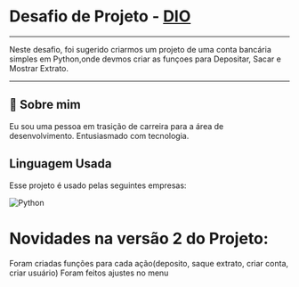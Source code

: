 
# Desafio de Projeto - [DIO](https://www.dio.me/users/sousa_ej)

***
Neste desafio, foi sugerido criarmos um projeto de uma conta bancária simples em Python,onde devmos criar as funçoes para Depositar, Sacar e Mostrar Extrato.
***


## 🚀 Sobre mim
Eu sou uma pessoa em trasição de carreira para a área de desenvolvimento. Entusiasmado com tecnologia. 


## Linguagem Usada

Esse projeto é usado pelas seguintes empresas:


![Python](https://img.shields.io/badge/Python-fae89f?style=for-the-badge&logo=python&logoColor=)

# Novidades na versão 2 do Projeto: 
Foram criadas funções para cada ação(deposito, saque extrato, criar conta, criar usuário)
Foram feitos ajustes no menu
